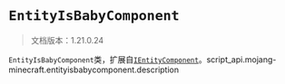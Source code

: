 # `EntityIsBabyComponent`

> 文档版本：1.21.0.24

`EntityIsBabyComponent`类，扩展自[`IEntityComponent`](./ientitycomponent.md)。script_api.mojang-minecraft.entityisbabycomponent.description
